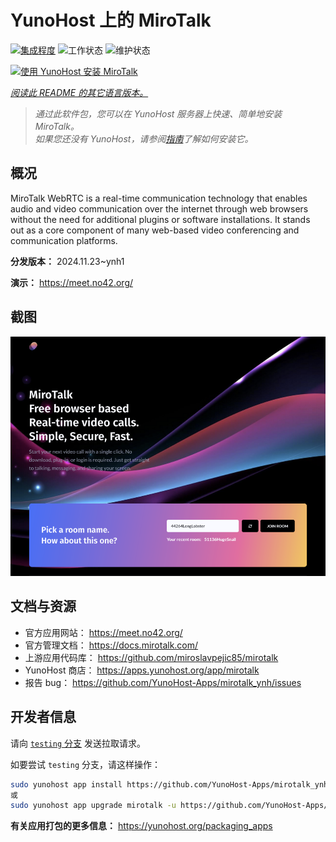 <!--
注意：此 README 由 <https://github.com/YunoHost/apps/tree/master/tools/readme_generator> 自动生成
请勿手动编辑。
-->

# YunoHost 上的 MiroTalk

[![集成程度](https://apps.yunohost.org/badge/integration/mirotalk)](https://ci-apps.yunohost.org/ci/apps/mirotalk/)
![工作状态](https://apps.yunohost.org/badge/state/mirotalk)
![维护状态](https://apps.yunohost.org/badge/maintained/mirotalk)

[![使用 YunoHost 安装 MiroTalk](https://install-app.yunohost.org/install-with-yunohost.svg)](https://install-app.yunohost.org/?app=mirotalk)

*[阅读此 README 的其它语言版本。](./ALL_README.md)*

> *通过此软件包，您可以在 YunoHost 服务器上快速、简单地安装 MiroTalk。*  
> *如果您还没有 YunoHost，请参阅[指南](https://yunohost.org/install)了解如何安装它。*

## 概况

MiroTalk WebRTC is a real-time communication technology that enables audio and video communication over the internet through web browsers without the need for additional plugins or software installations. It stands out as a core component of many web-based video conferencing and communication platforms.


**分发版本：** 2024.11.23~ynh1

**演示：** <https://meet.no42.org/>

## 截图

![MiroTalk 的截图](./doc/screenshots/screenshot.png)

## 文档与资源

- 官方应用网站： <https://meet.no42.org/>
- 官方管理文档： <https://docs.mirotalk.com/>
- 上游应用代码库： <https://github.com/miroslavpejic85/mirotalk>
- YunoHost 商店： <https://apps.yunohost.org/app/mirotalk>
- 报告 bug： <https://github.com/YunoHost-Apps/mirotalk_ynh/issues>

## 开发者信息

请向 [`testing` 分支](https://github.com/YunoHost-Apps/mirotalk_ynh/tree/testing) 发送拉取请求。

如要尝试 `testing` 分支，请这样操作：

```bash
sudo yunohost app install https://github.com/YunoHost-Apps/mirotalk_ynh/tree/testing --debug
或
sudo yunohost app upgrade mirotalk -u https://github.com/YunoHost-Apps/mirotalk_ynh/tree/testing --debug
```

**有关应用打包的更多信息：** <https://yunohost.org/packaging_apps>
